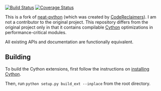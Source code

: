 [![Build Status](https://travis-ci.org/CodeReclaimers/neat-python.svg)](https://travis-ci.org/CodeReclaimers/neat-python)
[![Coverage Status](https://coveralls.io/repos/CodeReclaimers/neat-python/badge.svg?branch=master&service=github)](https://coveralls.io/github/CodeReclaimers/neat-python?branch=master)

This is a fork of [neat-python](https://github.com/CodeReclaimers/neat-python) (which was created by [CodeReclaimers](https://github.com/CodeReclaimers)). I am not a contributor to the original project. This repository differs from the original project only in that it contains compilable [Cython](https://cython.org/) optimizations in performance-critical modules.

All existing APIs and documentation are functionally equivalent.

## Building ##

To build the Cython extensions, first follow the instructions on [installing Cython](https://cython.readthedocs.io/en/latest/src/quickstart/install.html).

Then, run `python setup.py build_ext --inplace` from the root directory.